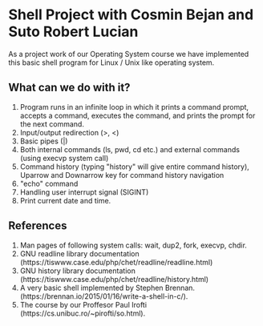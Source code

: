 # Shell Project with Cosmin Bejan and Suto Robert Lucian

As a project work of our Operating System course we have implemented this basic shell program for Linux / Unix like operating system.

<h2> What can we do with it? </h2>
<ol>
  <li>Program runs in an infinite loop in which it prints a command prompt, accepts a command, executes the command, and prints the prompt for the next command.</li>
  <li>Input/output redirection (>, <)</li>
  <li>Basic pipes (|)</li>
  <li>Both internal commands (ls, pwd, cd etc.) and external commands (using execvp system call)</li>
  <li>Command history (typing "history" will give entire command history), Uparrow and Downarrow key for command history navigation</li>
  <li>"echo" command</li>
  <li>Handling user interrupt signal (SIGINT)</li>
  <li>Print current date and time.</li>
</ol>
<h2> References </h2>
<ol> 
  <li>Man pages of following system calls: wait, dup2, fork, execvp, chdir.</li>
  <li>GNU readline library documentation (https://tiswww.case.edu/php/chet/readline/readline.html)</li>
  <li>GNU history library documentation (https://tiswww.case.edu/php/chet/readline/history.html)</li>
  <li>A very basic shell implemented by Stephen Brennan. (https://brennan.io/2015/01/16/write-a-shell-in-c/).</li>
  <li>The course by our Proffesor Paul Irofti (https://cs.unibuc.ro/~pirofti/so.html).</li>
</ol>
